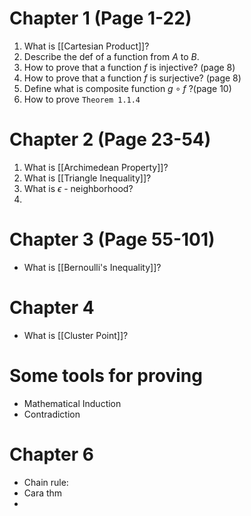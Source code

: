 # Chapter 1 (Page 1-22)

1. What is [[Cartesian Product]]?
2. Describe the def of a function from $A$ to $B$.
3. How to prove that a function $f$ is injective? (page 8)
4. How to prove that a function $f$ is surjective? (page 8)
5. Define what is composite function $g\circ f$ ?(page 10)
6. How to prove `Theorem 1.1.4`

# Chapter 2 (Page 23-54)

1. What is [[Archimedean Property]]?
2. What is [[Triangle Inequality]]?
3. What is $\epsilon$ - neighborhood?
4. 

# Chapter 3 (Page 55-101)

- What is [[Bernoulli's Inequality]]?

# Chapter 4

- What is [[Cluster Point]]?


# Some tools for proving

- Mathematical Induction
- Contradiction

# Chapter 6

- Chain rule: 
- Cara thm
- 